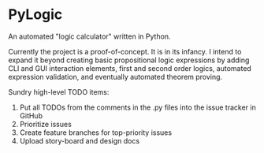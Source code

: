 # PyLogic
An automated "logic calculator" written in Python.

Currently the project is a proof-of-concept.  It is in its infancy.  I intend to expand it beyond creating basic propositional logic expressions by adding CLI and GUI interaction elements, first and second order logics, automated expression validation, and eventually automated theorem proving.

Sundry high-level TODO items:
1) Put all TODOs from the comments in the .py files into the issue tracker in GitHub
2) Prioritize issues
3) Create feature branches for top-priority issues
4) Upload story-board and design docs
